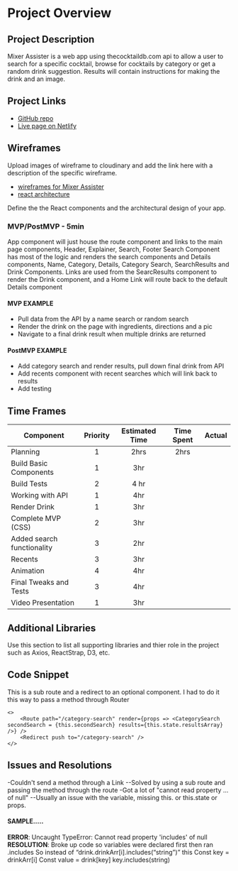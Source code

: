 # Project Overview


## Project Description

Mixer Assister is a web app using thecocktaildb.com api to allow a user to search for a specific cocktail, browse for cocktails by category or get a random drink suggestion. Results will contain instructions for making the drink and an image.

## Project Links

- [GitHub repo](https://git.generalassemb.ly/jamrod/mixer-assister)
- [Live page on Netlify](https://practical-babbage-bbcc33.netlify.com)

## Wireframes

Upload images of wireframe to cloudinary and add the link here with a description of the specific wireframe.

- [wireframes for Mixer Assister](https://i.imgur.com/8UoHyuM.png?1)
- [react architecture]()



Define the the React components and the architectural design of your app.

### MVP/PostMVP - 5min

App component will just house the route component and links to the main page components, Header, Explainer, Search, Footer
Search Component has most of the logic and renders the search components and Details components, Name, Category, Details, Category Search, SearchResults and Drink Components.
Links are used from the SearcResults component to render the Drink component, and a Home Link will route back to the default Details component


#### MVP EXAMPLE
- Pull data from the API by a name search or random search
- Render the drink on the page with ingredients, directions and a pic
- Navigate to a final drink result when multiple drinks are returned

#### PostMVP EXAMPLE

- Add category search and render results, pull down final drink from API
- Add recents component with recent searches which will link back to results
- Add testing



## Time Frames


Component | Priority | Estimated Time | Time Spent | Actual |
| --- | :---: | :---: | :---: | :---: |
| Planning | 1 | 2hrs | 2hrs
| Build Basic Components | 1 | 3hr |
| Build Tests | 2 | 4 hr |
| Working with API | 1 | 4hr |
| Render Drink | 1 | 3hr |
| Complete MVP (CSS) | 2 | 3hr |
| Added search functionality | 3 | 2hr |
| Recents | 3 | 3hr |
| Animation | 4 | 4hr |
| Final Tweaks and Tests | 3 | 4hr |
| Video Presentation | 1 | 3hr | 

## Additional Libraries
 Use this section to list all supporting libraries and thier role in the project such as Axios, ReactStrap, D3, etc. 

## Code Snippet

This is a sub route and a redirect to an optional component. I had to do it this way to pass a method through Router

```
<>
    <Route path="/category-search" render={props => <CategorySearch secondSearch = {this.secondSearch} results={this.state.resultsArray} />} />
    <Redirect push to="/category-search" />                        
</>
```

## Issues and Resolutions
-Couldn't send a method through a Link
    --Solved by using a sub route and passing the method through the route
-Got a lot of "cannot read property ... of null"
    --Usually an issue with the variable, missing this. or this.state or props.


#### SAMPLE.....
**ERROR**: Uncaught TypeError: Cannot read property 'includes' of null                               
**RESOLUTION**: Broke up code so variables were declared first then ran .includes
	So instead of “drink.drinkArr[i].includes(“string”)” 
this
		Const key = drinkArr[i]
		Const value = drink[key]
		key.includes(string)
